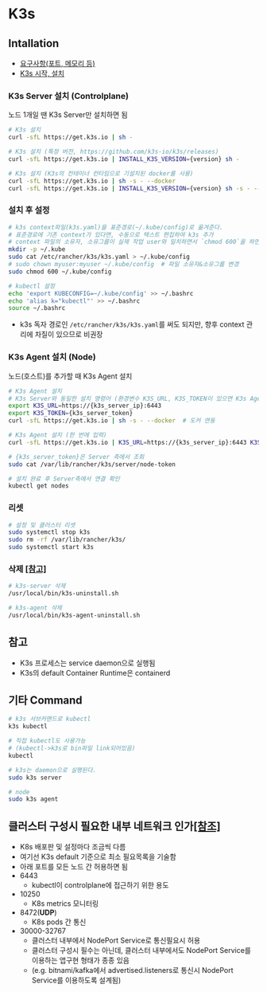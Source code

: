 # K3s

## Intallation

- [요구사항(포트, 메모리 등)](https://docs.k3s.io/installation/requirements)
- [K3s 시작, 설치](https://docs.k3s.io/quick-start)

### K3s Server 설치 (Controlplane)

노드 1개일 땐 K3s Server만 설치하면 됨

```sh
# K3s 설치
curl -sfL https://get.k3s.io | sh -

# K3s 설치 (특정 버전, https://github.com/k3s-io/k3s/releases)
curl -sfL https://get.k3s.io | INSTALL_K3S_VERSION={version} sh -

# K3s 설치 (K3s의 컨테이너 런타임으로 기설치된 docker를 사용)
curl -sfL https://get.k3s.io | sh -s - --docker
curl -sfL https://get.k3s.io | INSTALL_K3S_VERSION={version} sh -s - --docker
```

### 설치 후 설정

```sh
# k3s context파일(k3s.yaml)을 표준경로(~/.kube/config)로 옮겨준다.
# 표준경로에 기존 context가 있다면, 수동으로 텍스트 편집하여 k3s 추가 
# context 파일의 소유자, 소유그룹이 실제 작업 user와 일치하면서 `chmod 600`을 하면 warning, permission denied 없이 사용가능
mkdir -p ~/.kube
sudo cat /etc/rancher/k3s/k3s.yaml > ~/.kube/config
# sudo chown myuser:myuser ~/.kube/config  # 파일 소유자&소유그룹 변경
sudo chmod 600 ~/.kube/config

# kubectl 설정
echo 'export KUBECONFIG=~/.kube/config' >> ~/.bashrc
echo 'alias k="kubectl"' >> ~/.bashrc
source ~/.bashrc
```

- k3s 독자 경로인 `/etc/rancher/k3s/k3s.yaml`를 써도 되지만, 향후 context 관리에 차질이 있으므로 비권장

### K3s Agent 설치 (Node)

노드(호스트)를 추가할 때 K3s Agent 설치

```sh
# K3s Agent 설치
# K3s Server와 동일한 설치 명령어 (환경변수 K3S_URL, K3S_TOKEN이 있으면 K3s Agent가 설치되는 구조)
export K3S_URL=https://{k3s_server_ip}:6443
export K3S_TOKEN={k3s_server_token}
curl -sfL https://get.k3s.io | sh -s - --docker  # 도커 연동

# K3s Agent 설치 (한 번에 입력)
curl -sfL https://get.k3s.io | K3S_URL=https://{k3s_server_ip}:6443 K3S_TOKEN={k3s_server_token} sh -

# {k3s_server_token}은 Server 측에서 조회
sudo cat /var/lib/rancher/k3s/server/node-token

# 설치 완료 후 Server측에서 연결 확인
kubectl get nodes
```

### 리셋

```sh
# 설정 및 클러스터 리셋
sudo systemctl stop k3s
sudo rm -rf /var/lib/rancher/k3s/
sudo systemctl start k3s
```

### 삭제 [[참고]](https://docs.k3s.io/installation/uninstall)

```sh
# k3s-server 삭제
/usr/local/bin/k3s-uninstall.sh

# k3s-agent 삭제
/usr/local/bin/k3s-agent-uninstall.sh
```

## 참고

- K3s 프로세스는 service daemon으로 실행됨
- K3s의 default Container Runtime은 containerd

## 기타 Command

```sh
# k3s 서브커맨드로 kubectl
k3s kubectl

# 직접 kubectl도 사용가능
# (kubectl->k3s로 bin파일 link되어있음)
kubectl
```

```sh
# k3s는 daemon으로 실행된다.
sudo k3s server

# node
sudo k3s agent
```

## 클러스터 구성시 필요한 내부 네트워크 인가[[참조]](https://docs.k3s.io/installation/requirements#inbound-rules-for-k3s-nodes)

- K8s 배포판 및 설정마다 조금씩 다름
- 여기선 K3s default 기준으로 최소 필요목록을 기술함
- 아래 포트를 모든 노드 간 허용하면 됨
- 6443
  - kubectl이 controlplane에 접근하기 위한 용도
- 10250
  - K8s metrics 모니터링
- 8472(**UDP**)
  - K8s pods 간 통신
- 30000-32767
  - 클러스터 내부에서 NodePort Service로 통신필요시 허용
  - 클러스터 구성시 필수는 아닌데, 클러스터 내부에서도 NodePort Service를 이용하는 앱구현 형태가 종종 있음
  - (e.g. bitnami/kafka에서 advertised.listeners로 통신시 NodePort Service를 이용하도록 설계됨)
